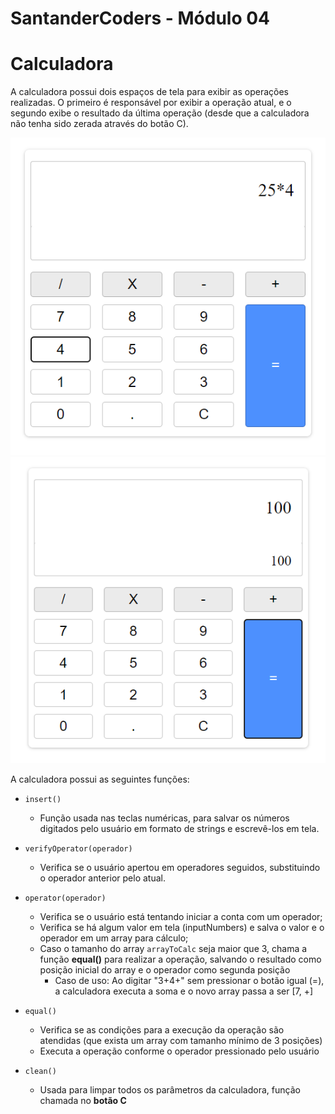 # SantanderCoders - Módulo 04

# Calculadora
A calculadora possui dois espaços de tela para exibir as operações realizadas. O primeiro é responsável por exibir a operação atual, e o segundo exibe o resultado da última operação (desde que a calculadora não tenha sido zerada através do botão C). 

![imagem da calculadora](https://github.com/LinsLeonardo/SantanderCoders-Module04_Exercises-/blob/main/Calculadora/img/calculadora_2.png)
![imagem da calculadora](https://github.com/LinsLeonardo/SantanderCoders-Module04_Exercises-/blob/main/Calculadora/img/calculadora_3.png)

A calculadora possui as seguintes funções:

- `insert()`
  - Função usada nas teclas numéricas, para salvar os números digitados pelo usuário em formato de strings e escrevê-los em tela.

- `verifyOperator(operador)`
  - Verifica se o usuário apertou em operadores seguidos, substituindo o operador anterior pelo atual.

- `operator(operador)`
  - Verifica se o usuário está tentando iniciar a conta com um operador;
  - Verifica se há algum valor em tela (inputNumbers) e salva o valor e o operador em um array para cálculo;
  - Caso o tamanho do array `arrayToCalc` seja maior que 3, chama a função **equal()** para realizar a operação, salvando o resultado como posição inicial do array e o operador como segunda posição
    - Caso de uso: Ao digitar "3+4+" sem pressionar o botão igual (=), a calculadora executa a soma e o novo array passa a ser [7, +]

- `equal()`
  - Verifica se as condições para a execução da operação são atendidas (que exista um array com tamanho mínimo de 3 posições)
  - Executa a operação conforme o operador pressionado pelo usuário

- `clean()`
  - Usada para limpar todos os parâmetros da calculadora, função chamada no **botão C**
